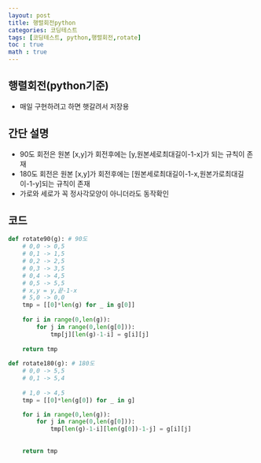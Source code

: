 ```yaml
---
layout: post
title: 행렬회전python
categories: 코딩테스트
tags: [코딩테스트, python,행렬회전,rotate]
toc : true
math : true
---
```


## 행렬회전(python기준)
- 매일 구현하려고 하면 햇갈려서 저장용

## 간단 설명
- 90도 회전은 원본 [x,y]가 회전후에는 [y,원본세로최대길이-1-x]가 되는 규칙이 존재
- 180도 회전은 원본 [x,y]가 회전후에는 [원본세로최대길이-1-x,원본가로최대길이-1-y]되는 규칙이 존재
- 가로와 세로가 꼭 정사각모양이 아니더라도 동작확인

## 코드
```python
def rotate90(g): # 90도
    # 0,0 -> 0,5
    # 0,1 -> 1,5
    # 0,2 -> 2,5
    # 0,3 -> 3,5
    # 0,4 -> 4,5
    # 0,5 -> 5,5
    # x,y = y,끝-1-x
    # 5,0 -> 0,0
    tmp = [[0]*len(g) for _ in g[0]]
    
    for i in range(0,len(g)):
        for j in range(0,len(g[0])):
            tmp[j][len(g)-1-i] = g[i][j]
            
    return tmp
    
def rotate180(g): # 180도
    # 0,0 -> 5,5
    # 0,1 -> 5,4
    
    # 1,0 -> 4,5
    tmp = [[0]*len(g[0]) for _ in g]

    for i in range(0,len(g)):
        for j in range(0,len(g[0])):
            tmp[len(g)-1-i][len(g[0])-1-j] = g[i][j]
    
    
    return tmp


```